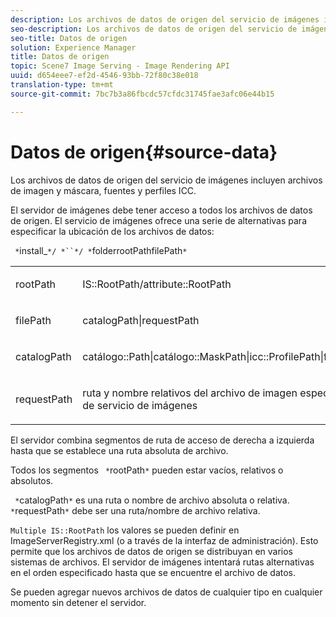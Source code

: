 ```yaml
---
description: Los archivos de datos de origen del servicio de imágenes incluyen archivos de imagen y máscara, fuentes y perfiles ICC.
seo-description: Los archivos de datos de origen del servicio de imágenes incluyen archivos de imagen y máscara, fuentes y perfiles ICC.
seo-title: Datos de origen
solution: Experience Manager
title: Datos de origen
topic: Scene7 Image Serving - Image Rendering API
uuid: d654eee7-ef2d-4546-93bb-72f80c38e018
translation-type: tm+mt
source-git-commit: 7bc7b3a86fbcdc57cfdc31745fae3afc06e44b15

---
```



# Datos de origen{#source-data}

Los archivos de datos de origen del servicio de imágenes incluyen archivos de imagen y máscara, fuentes y perfiles ICC.

El servidor de imágenes debe tener acceso a todos los archivos de datos de origen. El servicio de imágenes ofrece una serie de alternativas para especificar la ubicación de los archivos de datos:

` *`install_`*/ *``*/ *`folderrootPathfilePath`*`

<table id="simpletable_26686444C7EF46D6BC4C0490C8010BF9"> 
 <tr class="strow"> 
  <td class="stentry"> <p><span class="codeph"> <span class="varname"> rootPath</span></span> </p></td> 
  <td class="stentry"> <p><span class="codeph"> IS::RootPath/attribute::RootPath</span> </p></td> 
 </tr> 
 <tr class="strow"> 
  <td class="stentry"> <p><span class="codeph"> <span class="varname"> filePath </span></span> </p></td> 
  <td class="stentry"> <p><span class="codeph"> catalogPath|requestPath</span> </p></td> 
 </tr> 
 <tr class="strow"> 
  <td class="stentry"> <p><span class="codeph"> <span class="varname"> catalogPath</span></span> </p></td> 
  <td class="stentry"> <p><span class="codeph"> catálogo::Path|catálogo::MaskPath|icc::ProfilePath|font::FontPath|font::MetricsPath</span> </p></td> 
 </tr> 
 <tr class="strow"> 
  <td class="stentry"> <p><span class="codeph"> <span class="varname"> requestPath</span></span> </p></td> 
  <td class="stentry"> <p><span class="codeph"> ruta y nombre relativos del archivo de imagen especificados en una solicitud HTTP de servicio de imágenes</span> </p></td> 
 </tr> 
</table>

El servidor combina segmentos de ruta de acceso de derecha a izquierda hasta que se establece una ruta absoluta de archivo.

Todos los segmentos ` *`rootPath`*` pueden estar vacíos, relativos o absolutos.

` *`catalogPath`*` es una ruta o nombre de archivo absoluta o relativa. ` *`requestPath`*` debe ser una ruta/nombre de archivo relativa.

`Multiple IS::RootPath` los valores se pueden definir en ImageServerRegistry.xml (o a través de la interfaz de administración). Esto permite que los archivos de datos de origen se distribuyan en varios sistemas de archivos. El servidor de imágenes intentará rutas alternativas en el orden especificado hasta que se encuentre el archivo de datos.

Se pueden agregar nuevos archivos de datos de cualquier tipo en cualquier momento sin detener el servidor.
